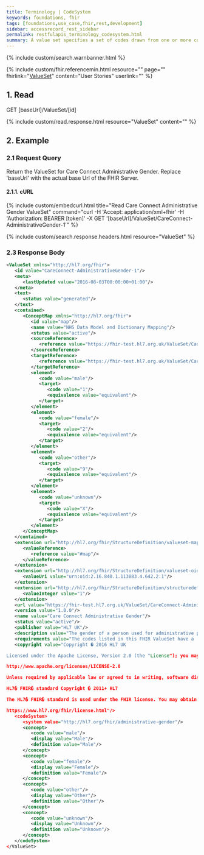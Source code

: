 ```yaml
---
title: Terminology | CodeSystem
keywords: foundations, fhir
tags: [foundations,use_case,fhir,rest,development]
sidebar: accessrecord_rest_sidebar
permalink: restfulapis_terminology_codesystem.html
summary: A value set specifies a set of codes drawn from one or more code systems.
---
```


{% include custom/search.warnbanner.html %}

{% include custom/fhir.referencemin.html resource="" page="" fhirlink="[ValueSet](http://www.hl7.org/fhir/dstu2/valueset.html)" content="User Stories" userlink="" %}


## 1. Read ##

<div markdown="span" class="alert alert-success" role="alert">
GET [baseUrl]/ValueSet/[id]</div>

{% include custom/read.response.html resource="ValueSet" content="" %}

## 2. Example ##

### 2.1 Request Query ###

Return the ValueSet for Care Connect Administrative Gender. Replace 'baseUrl' with the actual base Url of the FHIR Server.

#### 2.1.1. cURL ####

{% include custom/embedcurl.html title="Read Care Connect Administrative Gender ValueSet" command="curl -H 'Accept: application/xml+fhir' -H 'Authorization: BEARER [token]' -X GET  '[baseUrl]/ValueSet/CareConnect-AdministrativeGender-1'" %}

{% include custom/search.response.headers.html resource="ValueSet"  %}

### 2.3 Response Body ###

```xml
<ValueSet xmlns="http://hl7.org/fhir">
   <id value="CareConnect-AdministrativeGender-1"/>
   <meta>
      <lastUpdated value="2016-08-03T00:00:00+01:00"/>
   </meta>
   <text>
      <status value="generated"/>
   </text>
   <contained>
      <ConceptMap xmlns="http://hl7.org/fhir">
         <id value="map"/>
         <name value="NHS Data Model and Dictionary Mapping"/>
         <status value="active"/>
         <sourceReference>
            <reference value="https://fhir-test.hl7.org.uk/ValueSet/CareConnect-AdministrativeGender-1"/>
         </sourceReference>
         <targetReference>
            <reference value="https://fhir-test.hl7.org.uk/ValueSet/CareConnect-PersonStatedGender-DDMAP-1"/>
         </targetReference>
         <element>
            <code value="male"/>
            <target>
               <code value="1"/>
               <equivalence value="equivalent"/>
            </target>
         </element>
         <element>
            <code value="female"/>
            <target>
               <code value="2"/>
               <equivalence value="equivalent"/>
            </target>
         </element>
         <element>
            <code value="other"/>
            <target>
               <code value="9"/>
               <equivalence value="equivalent"/>
            </target>
         </element>
         <element>
            <code value="unknown"/>
            <target>
               <code value="X"/>
               <equivalence value="equivalent"/>
            </target>
         </element>
      </ConceptMap>
   </contained>
   <extension url="http://hl7.org/fhir/StructureDefinition/valueset-map">
      <valueReference>
         <reference value="#map"/>
      </valueReference>
   </extension>
   <extension url="http://hl7.org/fhir/StructureDefinition/valueset-oid">
      <valueUri value="urn:oid:2.16.840.1.113883.4.642.2.1"/>
   </extension>
   <extension url="http://hl7.org/fhir/StructureDefinition/structuredefinition-fmm">
      <valueInteger value="1"/>
   </extension>
   <url value="https://fhir-test.hl7.org.uk/ValueSet/CareConnect-AdministrativeGender-1"/>
   <version value="1.0.0"/>
   <name value="Care Connect Administrative Gender"/>
   <status value="active"/>
   <publisher value="HL7 UK"/>
   <description value="The gender of a person used for administrative purposes."/>
   <requirements value="The codes listed in this FHIR ValueSet have a 'Required' binding; for conformance the Administrative Gender element SHALL include a code listed below."/>
   <copyright value="Copyright � 2016 HL7 UK

Licensed under the Apache License, Version 2.0 (the "License"); you may not use this file except in compliance with the License. You may obtain a copy of the License at

http://www.apache.org/licenses/LICENSE-2.0

Unless required by applicable law or agreed to in writing, software distributed under the License is distributed on an "AS IS" BASIS, WITHOUT WARRANTIES OR CONDITIONS OF ANY KIND, either express or implied. See the License for the specific language governing permissions and limitations under the License.

HL7� FHIR� standard Copyright � 2011+ HL7

The HL7� FHIR� standard is used under the FHIR license. You may obtain a copy of the FHIR license at

https://www.hl7.org/fhir/license.html"/>
   <codeSystem>
      <system value="http://hl7.org/fhir/administrative-gender"/>
      <concept>
         <code value="male"/>
         <display value="Male"/>
         <definition value="Male"/>
      </concept>
      <concept>
         <code value="female"/>
         <display value="Female"/>
         <definition value="Female"/>
      </concept>
      <concept>
         <code value="other"/>
         <display value="Other"/>
         <definition value="Other"/>
      </concept>
      <concept>
         <code value="unknown"/>
         <display value="Unknown"/>
         <definition value="Unknown"/>
      </concept>
   </codeSystem>
</ValueSet>
```
